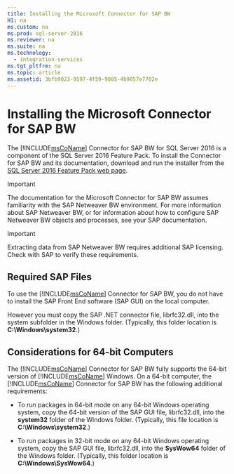 ```yaml
---
title: Installing the Microsoft Connector for SAP BW
H1: na
ms.custom: na
ms.prod: sql-server-2016
ms.reviewer: na
ms.suite: na
ms.technology: 
  - integration-services
ms.tgt_pltfrm: na
ms.topic: article
ms.assetid: 3bfb9023-9597-4f59-9085-4b9057e7702e
---
```

# Installing the Microsoft Connector for SAP BW
  The [!INCLUDE[msCoName](../../Topics/TopicNameContainA/includes/msCoName_md.md)] Connector for SAP BW for SQL Server 2016 is a component of the SQL Server 2016 Feature Pack. To install the Connector for SAP BW and its documentation, download and run the installer from the [SQL Server 2016 Feature Pack web page](http://go.microsoft.com/fwlink/?LinkId=746297).  
  
> [!IMPORTANT]  
>  The documentation for the Microsoft Connector for SAP BW assumes familiarity with the SAP Netweaver BW environment. For more information about SAP Netweaver BW, or for information about how to configure SAP Netweaver BW objects and processes, see your SAP documentation.  
  
> [!IMPORTANT]  
>  Extracting data from SAP Netweaver BW requires additional SAP licensing. Check with SAP to verify these requirements.  
  
## Required SAP Files  
 To use the [!INCLUDE[msCoName](../../Topics/TopicNameContainA/includes/msCoName_md.md)] Connector for SAP BW, you do not have to install the SAP Front End software (SAP GUI) on the local computer.  
  
 However you must copy the SAP .NET connector file, librfc32.dll, into the system subfolder in the Windows folder. (Typically, this folder location is **C:\Windows\system32**.)  
  
## Considerations for 64-bit Computers  
 The [!INCLUDE[msCoName](../../Topics/TopicNameContainA/includes/msCoName_md.md)] Connector for SAP BW fully supports the 64-bit version of [!INCLUDE[msCoName](../../Topics/TopicNameContainA/includes/msCoName_md.md)] Windows. On a 64-bit computer, the [!INCLUDE[msCoName](../../Topics/TopicNameContainA/includes/msCoName_md.md)] Connector for SAP BW has the following additional requirements:  
  
-   To run packages in 64-bit mode on any 64-bit Windows operating system, copy the 64-bit version of the SAP GUI file, librfc32.dll, into the **system32** folder of the Windows folder. (Typically, this file location is **C:\Windows\system32**.)  
  
-   To run packages in 32-bit mode on any 64-bit Windows operating system, copy the SAP GUI file, librfc32.dll, into the **SysWow64** folder of the Windows folder. (Typically, this folder location is **C:\Windows\SysWow64**.)  
  
  